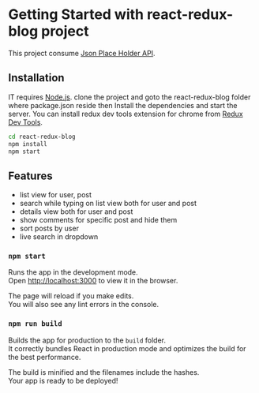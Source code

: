 # Getting Started with react-redux-blog project

This project consume [Json Place Holder API](https://jsonplaceholder.typicode.com/).

## Installation

IT requires [Node.js](https://nodejs.org/).
clone the project and goto the react-redux-blog folder where package.json reside then
Install the dependencies and start the server. You can install redux dev tools extension for chrome from [Redux Dev Tools](https://chrome.google.com/webstore/detail/redux-devtools/lmhkpmbekcpmknklioeibfkpmmfibljd?hl=en).

```sh
cd react-redux-blog
npm install
npm start
```

## Features

- list view for user, post
- search while typing on list view both for user and post
- details view both for user and post
- show comments for specific post and hide them
- sort posts by user
- live search in dropdown

### `npm start`

Runs the app in the development mode.\
Open [http://localhost:3000](http://localhost:3000) to view it in the browser.

The page will reload if you make edits.\
You will also see any lint errors in the console.

### `npm run build`

Builds the app for production to the `build` folder.\
It correctly bundles React in production mode and optimizes the build for the best performance.

The build is minified and the filenames include the hashes.\
Your app is ready to be deployed!
